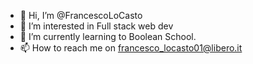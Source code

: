 - 👋 Hi, I’m @FrancescoLoCasto
- 👀 I’m interested in Full stack web dev
- 🌱 I’m currently learning to Boolean School.
- 📫 How to reach me on francesco_locasto01@libero.it

<!---
FrancescoLoCasto/FrancescoLoCasto is a ✨ special ✨ repository because its `README.md` (this file) appears on your GitHub profile.
You can click the Preview link to take a look at your changes.
--->
